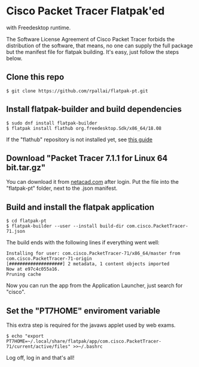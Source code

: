 Cisco Packet Tracer Flatpak'ed
==============================
with Freedesktop runtime.

The Software License Agreement of Cisco Packet Tracer forbids the distribution
of the software, that means, no one can supply the full package but the manifest
file for flatpak building. It's easy, just follow the steps below.

## Clone this repo
`$ git clone https://github.com/rpallai/flatpak-pt.git`

## Install flatpak-builder and build dependencies
```
$ sudo dnf install flatpak-builder
$ flatpak install flathub org.freedesktop.Sdk/x86_64/18.08
```

If the "flathub" repository is not installed yet, see [this guide](https://flatpak.org/setup/)

## Download "Packet Tracer 7.1.1 for Linux 64 bit.tar.gz"
You can download it from [netacad.com](https://netacad.com) after login. Put the file into the
"flatpak-pt" folder, next to the .json manifest.

## Build and install the flatpak application
```
$ cd flatpak-pt
$ flatpak-builder --user --install build-dir com.cisco.PacketTracer-71.json
```

The build ends with the following lines if everything went well:
```
Installing for user: com.cisco.PacketTracer-71/x86_64/master from com.cisco.PacketTracer-71-origin
[####################] 2 metadata, 1 content objects imported
Now at e97c4c055a16.
Pruning cache
```

Now you can run the app from the Application Launcher, just search for "cisco".

## Set the "PT7HOME" enviroment variable
This extra step is required for the javaws applet used by web exams.

`$ echo "export PT7HOME=~/.local/share/flatpak/app/com.cisco.PacketTracer-71/current/active/files" >>~/.bashrc`

Log off, log in and that's all!

